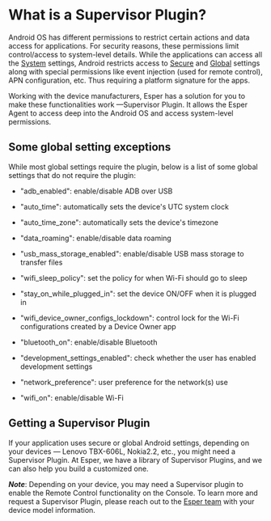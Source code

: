 # What is a Supervisor Plugin?

Android OS has different permissions to restrict certain actions and data access for applications. For security reasons, these permissions limit control/access to system-level details. While the applications can access all the [System](https://developer.android.com/reference/android/provider/Settings.System) settings, Android restricts access to [Secure](https://developer.android.com/reference/android/provider/Settings.Secure) and [Global](https://developer.android.com/reference/android/provider/Settings.Global) settings along with special permissions like event injection (used for remote control), APN configuration, etc. Thus requiring a platform signature for the apps.

  

Working with the device manufacturers, Esper has a solution for you to make these functionalities work —Supervisor Plugin. It allows the Esper Agent to access deep into the Android OS and access system-level permissions.

## Some global setting exceptions

While most global settings require the plugin, below is a list of some global settings that do not require the plugin:

-   "adb_enabled": enable/disable ADB over USB
    
-   "auto_time": automatically sets the device's UTC system clock
    
-   "auto_time_zone": automatically sets the device's timezone
    
-   "data_roaming": enable/disable data roaming
    
-   "usb_mass_storage_enabled": enable/disable USB mass storage to transfer files
    
-   "wifi_sleep_policy": set the policy for when Wi-Fi should go to sleep
    
-   "stay_on_while_plugged_in": set the device ON/OFF when it is plugged in
    
-   "wifi_device_owner_configs_lockdown": control lock for the Wi-Fi configurations created by a Device Owner app
    
-   "bluetooth_on": enable/disable Bluetooth
    
-   "development_settings_enabled": check whether the user has enabled development settings
    
-   "network_preference": user preference for the network(s) use
    
-   "wifi_on": enable/disable Wi-Fi
    

  

## Getting a Supervisor Plugin


If your application uses secure or global Android settings, depending on your devices — Lenovo TBX-606L, Nokia2.2, etc., you might need a Supervisor Plugin. At Esper, we have a library of Supervisor Plugins, and we can also help you build a customized one.

  
***Note***: Depending on your device, you may need a Supervisor plugin to enable the Remote Control functionality on the Console. To learn more and request a Supervisor Plugin, please reach out to the [Esper team](https://support.esper.io/s/) with your device model information. 


